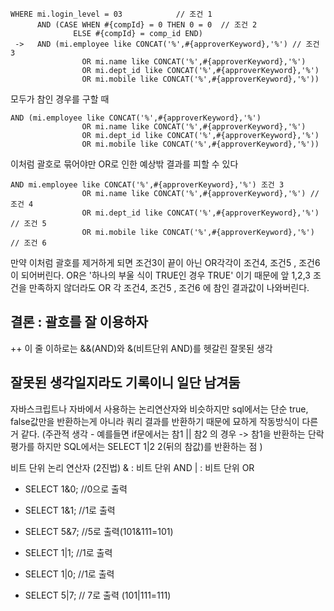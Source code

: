 ```
WHERE mi.login_level = 03            // 조건 1 
      AND (CASE WHEN #{compId} = 0 THEN 0 = 0  // 조건 2 
			  ELSE #{compId} = comp_id END)
 ->   AND (mi.employee like CONCAT('%',#{approverKeyword},'%') // 조건 3
	        	OR mi.name like CONCAT('%',#{approverKeyword},'%')
	        	OR mi.dept_id like CONCAT('%',#{approverKeyword},'%')
	        	OR mi.mobile like CONCAT('%',#{approverKeyword},'%'))
```            
            
모두가 참인 경우를 구할 때             

```
AND (mi.employee like CONCAT('%',#{approverKeyword},'%')
	        	OR mi.name like CONCAT('%',#{approverKeyword},'%')
	        	OR mi.dept_id like CONCAT('%',#{approverKeyword},'%')
	        	OR mi.mobile like CONCAT('%',#{approverKeyword},'%'))
```
이처럼 괄호로 묶어야만 OR로 인한 예상밖 결과를 피할 수 있다 

```
AND mi.employee like CONCAT('%',#{approverKeyword},'%') 조건 3
	        	OR mi.name like CONCAT('%',#{approverKeyword},'%') // 조건 4
	        	OR mi.dept_id like CONCAT('%',#{approverKeyword},'%') // 조건 5
	        	OR mi.mobile like CONCAT('%',#{approverKeyword},'%') // 조건 6
```
만약 이처럼 괄호를 제거하게 되면 조건3이 끝이 아닌 
OR각각이 조건4, 조건5 , 조건6 이 되어버린다.
OR은 '하나의 부울 식이 TRUE인 경우 TRUE' 이기 때문에 앞 1,2,3 조건을 만족하지 않더라도 OR 각 조건4, 조건5 , 조건6 에 참인 결과값이 나와버린다.


결론 : 괄호를 잘 이용하자 
---------------------------------------------------------------------------------------------------
++ 이 줄 이하로는 &&(AND)와 &(비트단위 AND)를 헷갈린 잘못된 생각 

잘못된 생각일지라도 기록이니 일단 남겨둠
---------------------------------------------------------------------------------------------------
 
자바스크립트나 자바에서 사용하는 논리연산자와 비슷하지만 sql에서는 단순 true, false값만을 반환하는게 아니라 쿼리 결과를 반환하기 때문에 묘하게 작동방식이 다른거 같다.
(주관적 생각 - 예를들면 if문에서는 참1 || 참2 의 경우  -> 참1을 반환하는 단락평가를 하지만 SQL에서는 SELECT 1|2 2(뒤의 참값)를 반환하는 점 ) 

비트 단위 논리 연산자 (2진법)
& : 비트 단위 AND
| : 비트 단위 OR

- SELECT 1&0; //0으로 출력 

- SELECT 1&1; //1로 출력 

- SELECT 5&7; //5로 출력(101&111=101) 

- SELECT 1|1; //1로 출력 

- SELECT 1|0; //1로 출력 

- SELECT 5|7; // 7로 출력 (101|111=111)
            
 
            
           
